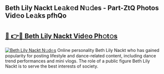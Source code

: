## Beth Lily Nackt Le𝚊k𝚎d N𝚞𝚍es - Part-ZtQ Photos Vid𝚎o Le𝚊ks pfhQo

# <h2><a href="http://fb9bzpe.evod.top/?m=Beth+Lily+Nackt">🔗 👉🔴 Beth Lily Nackt Vid𝚎o Ph𝚘t𝚘s</a></h2>

[![Beth Lily Nackt N𝚞d𝚎s](https://i.imgur.com/8V9OHl7.gif)](http://fb9bzpe.evod.top/?m=Beth+Lily+Nackt)
Online personality Beth Lily Nackt who has gained popularity for posting lifestyle and dance-related content, including dance trend performances and mini vlogs. The role of a public figure Beth Lily Nackt is to serve the best interests of society. 
